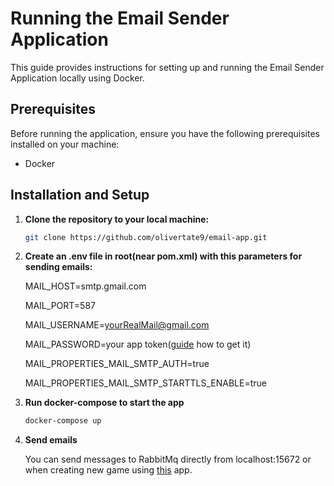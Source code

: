 # Running the Email Sender Application

This guide provides instructions for setting up and running the Email Sender Application locally using Docker.

## Prerequisites

Before running the application, ensure you have the following prerequisites installed on your machine:

- Docker

## Installation and Setup

1. **Clone the repository to your local machine:**
   ```bash
   git clone https://github.com/olivertate9/email-app.git
   
2. **Create an .env file in root(near pom.xml) with this parameters for sending emails:**
   
   MAIL_HOST=smtp.gmail.com

   MAIL_PORT=587
   
   MAIL_USERNAME=yourRealMail@gmail.com
   
   MAIL_PASSWORD=your app token([guide](https://support.google.com/accounts/answer/185833) how to get it)
   
   MAIL_PROPERTIES_MAIL_SMTP_AUTH=true
   
   MAIL_PROPERTIES_MAIL_SMTP_STARTTLS_ENABLE=true

3. **Run docker-compose to start the app**
   ```bash
   docker-compose up

4. **Send emails**
   
   You can send messages to RabbitMq directly from localhost:15672 or when creating new game using [this](https://github.com/olivertate9/VideoGames) app.
   

